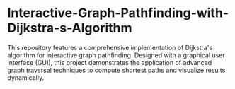 # Interactive-Graph-Pathfinding-with-Dijkstra-s-Algorithm
This repository features a comprehensive implementation of Dijkstra's algorithm for interactive graph pathfinding. Designed with a graphical user interface (GUI), this project demonstrates the application of advanced graph traversal techniques to compute shortest paths and visualize results dynamically.
